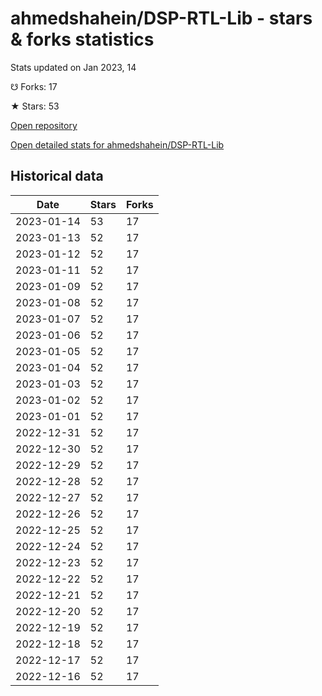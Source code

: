 # ahmedshahein/DSP-RTL-Lib - stars & forks statistics

Stats updated on Jan 2023, 14

☋ Forks: 17

★ Stars: 53

[Open repository](https://github.com/ahmedshahein/DSP-RTL-Lib)

[Open detailed stats for ahmedshahein/DSP-RTL-Lib](https://reviewgithub.com/rep/ahmedshahein/DSP-RTL-Lib)

## Historical data
| Date | Stars | Forks |
|------|-------|-------|
| 2023-01-14 | 53 | 17 | 
| 2023-01-13 | 52 | 17 | 
| 2023-01-12 | 52 | 17 | 
| 2023-01-11 | 52 | 17 | 
| 2023-01-09 | 52 | 17 | 
| 2023-01-08 | 52 | 17 | 
| 2023-01-07 | 52 | 17 | 
| 2023-01-06 | 52 | 17 | 
| 2023-01-05 | 52 | 17 | 
| 2023-01-04 | 52 | 17 | 
| 2023-01-03 | 52 | 17 | 
| 2023-01-02 | 52 | 17 | 
| 2023-01-01 | 52 | 17 | 
| 2022-12-31 | 52 | 17 | 
| 2022-12-30 | 52 | 17 | 
| 2022-12-29 | 52 | 17 | 
| 2022-12-28 | 52 | 17 | 
| 2022-12-27 | 52 | 17 | 
| 2022-12-26 | 52 | 17 | 
| 2022-12-25 | 52 | 17 | 
| 2022-12-24 | 52 | 17 | 
| 2022-12-23 | 52 | 17 | 
| 2022-12-22 | 52 | 17 | 
| 2022-12-21 | 52 | 17 | 
| 2022-12-20 | 52 | 17 | 
| 2022-12-19 | 52 | 17 | 
| 2022-12-18 | 52 | 17 | 
| 2022-12-17 | 52 | 17 | 
| 2022-12-16 | 52 | 17 | 

